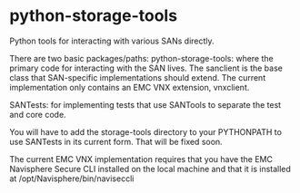 python-storage-tools
========

Python tools for interacting with various SANs directly.

There are two basic packages/paths:
python-storage-tools: where the primary code for interacting with the SAN lives.
The sanclient is the base class that SAN-specific implementations should extend.
The current implementation only contains an EMC VNX extension, vnxclient.

SANTests: for implementing tests that use SANTools to separate the test and core code.

You will have to add the storage-tools directory to your PYTHONPATH to use SANTests in its current form. That will be fixed soon.

The current EMC VNX implementation requires that you have the EMC Navisphere Secure CLI installed on the local machine
and that it is installed at /opt/Navisphere/bin/naviseccli
